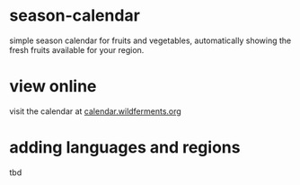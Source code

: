# season-calendar

simple season calendar for fruits and vegetables, automatically showing the fresh fruits available for your region.

# view online

visit the calendar at [calendar.wildferments.org](https://calendar.wildferments.org)

# adding languages and regions

tbd
